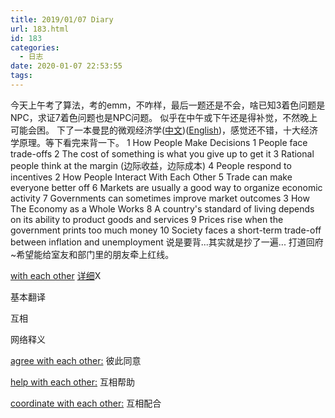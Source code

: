 ```yaml
---
title: 2019/01/07 Diary
url: 183.html
id: 183
categories:
  - 日志
date: 2020-01-07 22:53:55
tags:
---
```


今天上午考了算法，考的emm，不咋样，最后一题还是不会，啥已知3着色问题是NPC，求证7着色问题也是NPC问题。 似乎在中午或下午还是得补觉，不然晚上可能会困。 下了一本曼昆的微观经济学([中文](http://staff.ustc.edu.cn/~lilz/stpc/caoqian%20mankiw%20e6.pdf))([English](https://docs.google.com/viewer?a=v&pid=sites&srcid=ZGVmYXVsdGRvbWFpbnxjcHNzaXNvZGlhbWVtb3JpYWx0cnVzdHxneDo1YTcwMmMwNDRkNjNjNTky))，感觉还不错，十大经济学原理。等下看完来背一下。 1 How People Make Decisions 1 People face trade-offs 2 The cost of something is what you give up to get it 3 Rational people think at the margin (边际收益，边际成本) 4 People respond to incentives 2 How People Interact With Each Other 5 Trade can make everyone better off 6 Markets are usually a good way to organize economic activity 7 Governments can sometimes improve market outcomes 3 How The Economy as a Whole Works 8 A country's standard of living depends on its ability to product goods and services 9 Prices rise when the government prints too much money 10 Society faces a short-term trade-off between inflation and unemployment 说是要背...其实就是抄了一遍... 打道回府~希望能给室友和部门里的朋友牵上红线。

[with each other](http://dict.youdao.com/search?q=with%20each%20other&keyfrom=chrome.extension "查看完整释义") [详细](http://dict.youdao.com/search?q=with%20each%20other&keyfrom=chrome.extension)X

基本翻译

互相

网络释义

[agree with each other:](http://dict.youdao.com/search?q=agree%20with%20each%20other&keyfrom=chrome.extension&le=eng) 彼此同意

[help with each other:](http://dict.youdao.com/search?q=help%20with%20each%20other&keyfrom=chrome.extension&le=eng) 互相帮助

[coordinate with each other:](http://dict.youdao.com/search?q=coordinate%20with%20each%20other&keyfrom=chrome.extension&le=eng) 互相配合